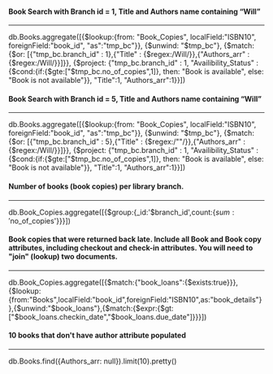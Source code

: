 #### Book Search with Branch id = 1, Title and Authors name containing “Will”
------------------
db.Books.aggregate([{$lookup:{from: "Book_Copies", localField:"ISBN10", foreignField:"book_id", "as":"tmp_bc"}}, {$unwind: "$tmp_bc"}, {$match: {$or: [{"tmp_bc.branch_id" : 1},{"Title" : {$regex:/Will/}},{"Authors_arr" : {$regex:/Will/}}]}}, {$project: {"tmp_bc.branch_id" : 1, "Availibility_Status" : {$cond:{if:{$gte:["$tmp_bc.no_of_copies",1]}, then: "Book is available", else: "Book is not available"}}, "Title":1, "Authors_arr":1}}])

#### Book Search with Branch id = 5, Title and Authors name containing “Will”
------------------
db.Books.aggregate([{$lookup:{from: "Book_Copies", localField:"ISBN10", foreignField:"book_id", "as":"tmp_bc"}}, {$unwind: "$tmp_bc"}, {$match: {$or: [{"tmp_bc.branch_id" : 5},{"Title" : {$regex:/""/}},{"Authors_arr" : {$regex:/Will/}}]}}, {$project: {"tmp_bc.branch_id" : 1, "Availibility_Status" : {$cond:{if:{$gte:["$tmp_bc.no_of_copies",1]}, then: "Book is available", else: "Book is not available"}}, "Title":1, "Authors_arr":1}}])

#### Number of books (book copies) per library branch.
-------------------
db.Book_Copies.aggregate([{$group:{_id:'$branch_id',count:{$sum:'$no_of_copies'}}}])

#### Book copies that were returned back late. Include all Book and Book copy attributes, including checkout and check-in attributes. You will need to "join" (lookup) two documents. 
-------------------
db.Book_Copies.aggregate([{$match:{"book_loans":{$exists:true}}},{$lookup:{from:"Books",localField:"book_id",foreignField:"ISBN10",as:"book_details"}},{$unwind:"$book_loans"},{$match:{$expr:{$gt:["$book_loans.checkin_date","$book_loans.due_date"]}}}])

#### 10 books that don't have author attribute populated
-------------------
db.Books.find({Authors_arr: null}).limit(10).pretty()
